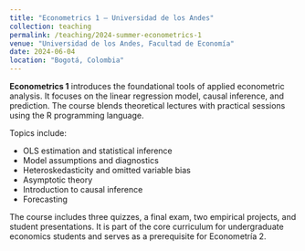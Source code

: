 ```yaml
---
title: "Econometrics 1 – Universidad de los Andes"
collection: teaching
permalink: /teaching/2024-summer-econometrics-1
venue: "Universidad de los Andes, Facultad de Economía"
date: 2024-06-04
location: "Bogotá, Colombia"
---
```


**Econometrics 1** introduces the foundational tools of applied econometric analysis. It focuses on the linear regression model, causal inference, and prediction. The course blends theoretical lectures with practical sessions using the R programming language.

Topics include:

- OLS estimation and statistical inference  
- Model assumptions and diagnostics  
- Heteroskedasticity and omitted variable bias  
- Asymptotic theory  
- Introduction to causal inference  
- Forecasting

The course includes three quizzes, a final exam, two empirical projects, and student presentations. It is part of the core curriculum for undergraduate economics students and serves as a prerequisite for Econometría 2.
